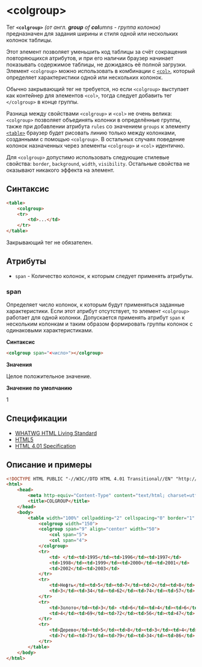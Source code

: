 # &lt;colgroup&gt;

Тег **`<colgroup>`** _(от англ. **group** of **col**umns - группа колонок)_ предназначен для задания ширины и стиля одной или нескольких колонок таблицы.

Этот элемент позволяет уменьшить код таблицы за счёт сокращения повторяющихся атрибутов, и при его наличии браузер начинает показывать содержимое таблицы, не дожидаясь её полной загрузки. Элемент `<colgroup>` можно использовать в комбинации с [`<col>`](/html/col/), который определяет характеристики одной или нескольких колонок.

Обычно закрывающий тег не требуется, но если `<colgroup>` выступает как контейнер для элементов `<col>`, тогда следует добавить тег `</colgroup>` в конце группы.

Разница между свойствами `<colgroup>` и `<col>` не очень велика: `<colgroup>` позволяет объединять колонки в определённые группы, также при добавлении атрибута `rules` со значением `groups` к элементу [`<table>`](/html/table/) браузер будет рисовать линию только между колонками, созданными с помощью `<colgroup>`. В остальных случаях поведение колонок назначенных через элементы `<colgroup>` и `<col>` идентично.

Для `<colgroup>` допустимо использовать следующие стилевые свойства: `border`, `background`, `width`, `visibility`. Остальные свойства не оказывают никакого эффекта на элемент.

## Синтаксис

```html
<table>
	<colgroup>
	<tr>
		<td>...</td>
	</tr>
</table>
```

Закрывающий тег не обязателен.

## Атрибуты

- `span` - Количество колонок, к которым следует применять атрибуты.

### span

Определяет число колонок, к которым будут применяться заданные характеристики. Если этот атрибут отсутствует, то элемент `<colgroup>` работает для одной колонки. Допускается применять атрибут `span` к нескольким колонкам и таким образом формировать группы колонок с одинаковыми характеристиками.

**Синтаксис**

```html
<colgroup span="<число>"></colgroup>
```

**Значения**

Целое положительное значение.

**Значение по умолчанию**

1

## Спецификации

- [WHATWG HTML Living Standard](https://html.spec.whatwg.org/multipage/tables.html#the-colgroup-element)
- [HTML5](http://www.w3.org/TR/html5/tabular-data.html#the-colgroup-element)
- [HTML 4.01 Specification](http://www.w3.org/TR/html401/tables.html#edef-COLGROUP)

## Описание и примеры

```html
<!DOCTYPE HTML PUBLIC "-//W3C//DTD HTML 4.01 Transitional//EN" "http://www.w3.org/TR/html4/loose.dtd">
<html>
	<head>
		<meta http-equiv="Content-Type" content="text/html; charset=utf-8">
		<title>COLGROUP</title>
	</head>
	<body>
		<table width="100%" cellpadding="2" cellspacing="0" border="1" rules="groups">
			<colgroup width="150">
			<colgroup span="9" align="center" width="50">
				<col span="5">
				<col span="4">
			</colgroup>
			<tr>
				<td> </td><td>1995</td><td>1996</td><td>1997</td>
				<td>1998</td><td>1999</td><td>2000</td><td>2001</td>
				<td>2002</td><td>2003</td>
			</tr>
			<tr>
				<td>Нефть</td><td>5</td><td>7</td><td>2</td><td>8</td>
				<td>3</td><td>34</td><td>62</td><td>74</td><td>57</td>
			</tr>
			<tr>
				<td>Золото</td><td>3</td> <td>6</td><td>4</td><td>6</td>
				<td>4</td><td>69</td><td>72</td><td>56</td><td>47</td>
			</tr>
			<tr>
				<td>Дерево</td><td>5</td><td>8</td><td>3</td><td>4</td>
				<td>7</td><td>73</td><td>79</td><td>34</td><td>86</td>
			</tr>
		</table>
	</body>
</html>
```
